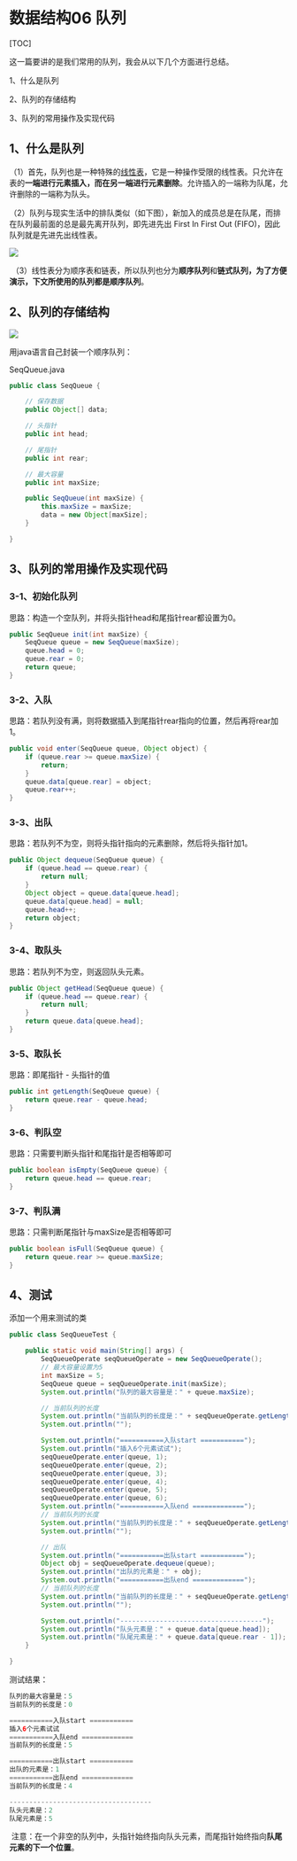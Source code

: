 # 数据结构06 队列

[TOC]

这一篇要讲的是我们常用的队列，我会从以下几个方面进行总结。

1、什么是队列 

2、队列的存储结构

3、队列的常用操作及实现代码

## 1、什么是队列 

（1）首先，队列也是一种特殊的[线性表](http://www.cnblogs.com/nnngu/p/8247210.html)，它是一种操作受限的线性表。只允许在表的**一端进行元素插入，而在另一端进行元素删除**。允许插入的一端称为队尾，允许删除的一端称为队头。

（2）队列与现实生活中的排队类似（如下图），新加入的成员总是在队尾，而排在队列最前面的总是最先离开队列，即先进先出 First In First Out (FIFO)，因此队列就是先进先出线性表。

![](https://raw.githubusercontent.com/hyman213/FigureBed/master/2019/06/20190627225314.png)

 （3）线性表分为顺序表和链表，所以队列也分为**顺序队列**和**链式队列，**为了方便演示，下文所使用的队列都是**顺序队列**。

## 2、队列的存储结构

![](https://raw.githubusercontent.com/hyman213/FigureBed/master/2019/06/20190627225406.png)

用java语言自己封装一个顺序队列：

SeqQueue.java

```java
public class SeqQueue {

    // 保存数据
    public Object[] data;

    // 头指针
    public int head;

    // 尾指针
    public int rear;

    // 最大容量
    public int maxSize;

    public SeqQueue(int maxSize) {
        this.maxSize = maxSize;
        data = new Object[maxSize];
    }

}
```



## 3、队列的常用操作及实现代码

### 3-1、初始化队列

思路：构造一个空队列，并将头指针head和尾指针rear都设置为0。

```java
public SeqQueue init(int maxSize) {
    SeqQueue queue = new SeqQueue(maxSize);
    queue.head = 0;
    queue.rear = 0;
    return queue;
}
```


### 3-2、入队

思路：若队列没有满，则将数据插入到尾指针rear指向的位置，然后再将rear加1。

```java
public void enter(SeqQueue queue, Object object) {
    if (queue.rear >= queue.maxSize) {
        return;
    }
    queue.data[queue.rear] = object;
    queue.rear++;
}
```




### 3-3、出队

思路：若队列不为空，则将头指针指向的元素删除，然后将头指针加1。

```java
public Object dequeue(SeqQueue queue) {
    if (queue.head == queue.rear) {
        return null;
    }
    Object object = queue.data[queue.head];
    queue.data[queue.head] = null;
    queue.head++;
    return object;
}
```




### 3-4、取队头

思路：若队列不为空，则返回队头元素。

```java
public Object getHead(SeqQueue queue) {
    if (queue.head == queue.rear) {
        return null;
    }
    return queue.data[queue.head];
}
```




### 3-5、取队长

思路：即尾指针 - 头指针的值

```java
public int getLength(SeqQueue queue) {
    return queue.rear - queue.head;
}
```




### 3-6、判队空

思路：只需要判断头指针和尾指针是否相等即可

```java
public boolean isEmpty(SeqQueue queue) {
    return queue.head == queue.rear;
}
```




### 3-7、判队满

思路：只需判断尾指针与maxSize是否相等即可

```java
public boolean isFull(SeqQueue queue) {
    return queue.rear >= queue.maxSize;
}
```




## 4、测试

添加一个用来测试的类

```java
public class SeqQueueTest {

    public static void main(String[] args) {
        SeqQueueOperate seqQueueOperate = new SeqQueueOperate();
        // 最大容量设置为5
        int maxSize = 5;
        SeqQueue queue = seqQueueOperate.init(maxSize);
        System.out.println("队列的最大容量是：" + queue.maxSize);

        // 当前队列的长度
        System.out.println("当前队列的长度是：" + seqQueueOperate.getLength(queue));
        System.out.println("");

        System.out.println("===========入队start ===========");
        System.out.println("插入6个元素试试");
        seqQueueOperate.enter(queue, 1);
        seqQueueOperate.enter(queue, 2);
        seqQueueOperate.enter(queue, 3);
        seqQueueOperate.enter(queue, 4);
        seqQueueOperate.enter(queue, 5);
        seqQueueOperate.enter(queue, 6);
        System.out.println("===========入队end =============");
        // 当前队列的长度
        System.out.println("当前队列的长度是：" + seqQueueOperate.getLength(queue));
        System.out.println("");

        // 出队
        System.out.println("===========出队start ===========");
        Object obj = seqQueueOperate.dequeue(queue);
        System.out.println("出队的元素是：" + obj);
        System.out.println("===========出队end =============");
        // 当前队列的长度
        System.out.println("当前队列的长度是：" + seqQueueOperate.getLength(queue));
        System.out.println("");

        System.out.println("------------------------------------");
        System.out.println("队头元素是：" + queue.data[queue.head]);
        System.out.println("队尾元素是：" + queue.data[queue.rear - 1]);
    }

}
```

测试结果：

```java
队列的最大容量是：5
当前队列的长度是：0

===========入队start ===========
插入6个元素试试
===========入队end =============
当前队列的长度是：5

===========出队start ===========
出队的元素是：1
===========出队end =============
当前队列的长度是：4

------------------------------------
队头元素是：2
队尾元素是：5
```

 注意：在一个非空的队列中，头指针始终指向队头元素，而尾指针始终指向**队尾元素的下一个位置**。
